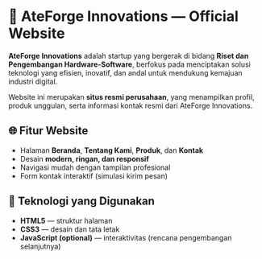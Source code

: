 # 🏢 AteForge Innovations — Official Website

**AteForge Innovations** adalah startup yang bergerak di bidang **Riset dan Pengembangan Hardware-Software**, berfokus pada menciptakan solusi teknologi yang efisien, inovatif, dan andal untuk mendukung kemajuan industri digital.

Website ini merupakan **situs resmi perusahaan**, yang menampilkan profil, produk unggulan, serta informasi kontak resmi dari AteForge Innovations.

## 🌐 Fitur Website
- Halaman **Beranda**, **Tentang Kami**, **Produk**, dan **Kontak**
- Desain **modern, ringan, dan responsif**
- Navigasi mudah dengan tampilan profesional
- Form kontak interaktif (simulasi kirim pesan)

## 🧩 Teknologi yang Digunakan
- **HTML5** — struktur halaman  
- **CSS3** — desain dan tata letak  
- **JavaScript (optional)** — interaktivitas (rencana pengembangan selanjutnya)
